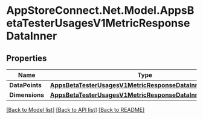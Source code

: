 # AppStoreConnect.Net.Model.AppsBetaTesterUsagesV1MetricResponseDataInner

## Properties

Name | Type | Description | Notes
------------ | ------------- | ------------- | -------------
**DataPoints** | [**AppsBetaTesterUsagesV1MetricResponseDataInnerDataPoints**](AppsBetaTesterUsagesV1MetricResponseDataInnerDataPoints.md) |  | [optional] 
**Dimensions** | [**AppsBetaTesterUsagesV1MetricResponseDataInnerDimensions**](AppsBetaTesterUsagesV1MetricResponseDataInnerDimensions.md) |  | [optional] 

[[Back to Model list]](../README.md#documentation-for-models) [[Back to API list]](../README.md#documentation-for-api-endpoints) [[Back to README]](../README.md)

